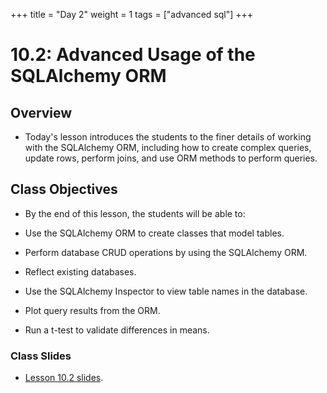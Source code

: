+++
title = "Day 2"
weight = 1
tags = ["advanced sql"] 
+++

# 10.2: Advanced Usage of the SQLAlchemy ORM

## Overview

* Today's lesson introduces the students to the finer details of working with the SQLAlchemy ORM, including how to create complex queries, update rows, perform joins, and use ORM methods to perform queries.

## Class Objectives

* By the end of this lesson, the students will be able to:

* Use the SQLAlchemy ORM to create classes that model tables.

* Perform database CRUD operations by using the SQLAlchemy ORM.

* Reflect existing databases.

* Use the SQLAlchemy Inspector to view table names in the database.

* Plot query results from the ORM.

* Run a t-test to validate differences in means.


### Class Slides

*  [Lesson 10.2 slides](https://docs.google.com/presentation/d/1nWkJnbud_mOkulclYs-u7P5LpEMGr0gThW2cLaLEX8I/edit?usp=sharing).
